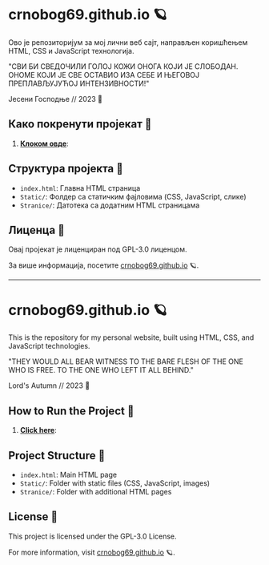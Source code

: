 # crnobog69.github.io 🪐

Ово је репозиторијум за мој лични веб сајт, направљен коришћењем HTML, CSS и JavaScript технологија. 

"СВИ БИ СВЕДОЧИЛИ ГОЛОЈ КОЖИ ОНОГА КОЈИ ЈЕ СЛОБОДАН. ОНОМЕ КОЈИ ЈЕ СВЕ ОСТАВИО ИЗА СЕБЕ И ЊЕГОВОЈ ПРЕПЛАВЉУЈУЋОЈ ИНТЕНЗИВНОСТИ!"

Јесени Господње // 2023 🍂

## Како покренути пројекат 🚀

1. **[Клоком овде](https://crnobog69.github.io/)**:

## Структура пројекта 📁

- `index.html`: Главна HTML страница
- `Static/`: Фолдер са статичким фајловима (CSS, JavaScript, слике)
- `Stranice/`: Датотека са додатним HTML страницама

## Лиценца 📜

Овај пројекат је лиценциран под GPL-3.0 лиценцом.

За више информација, посетите [crnobog69.github.io](https://crnobog69.github.io) 🪐.

---

# crnobog69.github.io 🪐

This is the repository for my personal website, built using HTML, CSS, and JavaScript technologies.

"THEY WOULD ALL BEAR WITNESS TO THE BARE FLESH OF THE ONE WHO IS FREE. TO THE ONE WHO LEFT IT ALL BEHIND."

Lord's Autumn // 2023 🍂

## How to Run the Project 🚀

1. **[Click here](https://crnobog69.github.io/)**:

## Project Structure 📁

- `index.html`: Main HTML page
- `Static/`: Folder with static files (CSS, JavaScript, images)
- `Stranice/`: Folder with additional HTML pages

## License 📜

This project is licensed under the GPL-3.0 License.

For more information, visit [crnobog69.github.io](https://crnobog69.github.io) 🪐.
